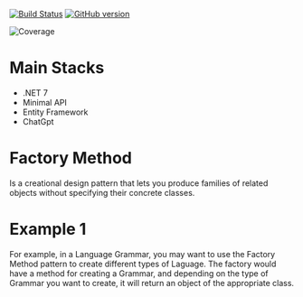 [![Build Status](https://travis-ci.org/joemccann/dillinger.svg?branch=master)](https://travis-ci.org/joemccann/dillinger)
[![GitHub version](https://badge.fury.io/gh/Naereen%2FStrapDown.js.svg)](https://github.com/Naereen/StrapDown.js)



![Coverage](https://github.com/renanvolkers/DesignPatterns/main/coverage_badge.svg?sanitize=true)

# Main Stacks
* .NET 7 
* Minimal API
* Entity Framework
* ChatGpt


# Factory Method
Is a creational design pattern that lets you produce families of related objects without specifying their concrete classes.

# Example 1 
For example, in a Language Grammar, you may want to use the Factory Method pattern to create different types of Laguage. The factory would have a method for creating a Grammar, and depending on the type of Grammar you want to create, it will return an object of the appropriate class.

